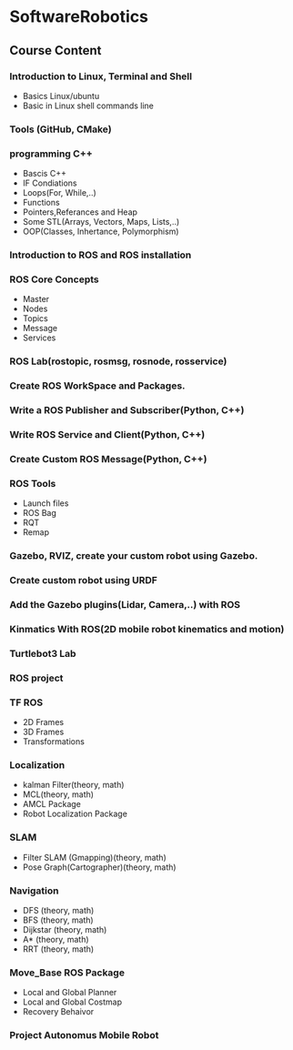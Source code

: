 # SoftwareRobotics
## Course Content
### Introduction to Linux, Terminal and Shell
* Basics Linux/ubuntu
* Basic in Linux shell commands line
### Tools (GitHub, CMake)
### programming C++
* Bascis C++
* IF Condiations 
* Loops(For, While,..)
* Functions
* Pointers,Referances and Heap
* Some STL(Arrays, Vectors, Maps, Lists,..)
* OOP(Classes, Inhertance, Polymorphism)
### Introduction to ROS and ROS installation 
### ROS Core Concepts
* Master
* Nodes
* Topics
* Message
* Services
### ROS Lab(rostopic, rosmsg, rosnode, rosservice)
### Create ROS WorkSpace and Packages.
### Write a ROS Publisher and Subscriber(Python, C++)
### Write ROS Service and Client(Python, C++)
### Create Custom ROS Message(Python, C++)  
### ROS Tools
* Launch files
* ROS Bag
* RQT
* Remap
### Gazebo, RVIZ, create your custom robot using Gazebo.
### Create custom robot using URDF
### Add the Gazebo plugins(Lidar, Camera,..) with ROS
### Kinmatics With ROS(2D mobile robot kinematics and motion)
### Turtlebot3 Lab
### ROS project
### TF ROS
* 2D Frames
* 3D Frames
* Transformations
### Localization
* kalman Filter(theory, math)
* MCL(theory, math)
* AMCL Package
* Robot Localization Package
### SLAM 
* Filter SLAM (Gmapping)(theory, math)
* Pose Graph(Cartographer)(theory, math)
### Navigation
* DFS (theory, math)
* BFS (theory, math)
* Dijkstar (theory, math)
* A* (theory, math)
* RRT (theory, math)
### Move_Base ROS Package
* Local and Global Planner
* Local and Global Costmap
* Recovery Behaivor
### Project Autonomus Mobile Robot

